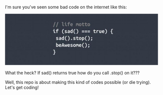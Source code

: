 I'm sure you've seen some bad code on the internet like this:

![Life motto bad code](life-motto/problem.jpg)

What the heck? If sad() returns true how do you call .stop() on it???

Well, this repo is about making this kind of codes possible (or die trying). Let's get coding!
